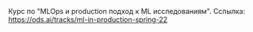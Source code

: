 Курс по "MLOps и production подход к ML исследованиям".
Сслылка: https://ods.ai/tracks/ml-in-production-spring-22
